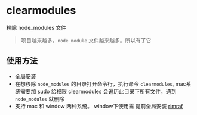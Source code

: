 # clearmodules 

移除 node_modules 文件

> 项目越来越多，`node_module` 文件越来越多。所以有了它

## 使用方法

- 全局安装
- 在想移除 `node_modules` 的目录打开命令行，执行命令 `clearmodules`, mac系统需要加 sudo 给权限 clearmodules 会遍历此目录下所有文件，遇到 `node_modules` 就删除
- 支持 mac 和 window 两种系统。  window下使用需 提前全局安装 [rimraf](https://www.npmjs.com/package/rimraf)



